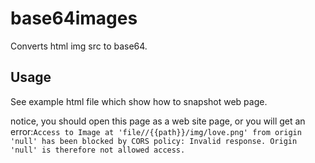 # base64images
Converts html img src to base64.

## Usage

See example html file which show how to snapshot web page.

notice, you should open this page as a web site page, or you will get an error:`Access to Image at 'file//{{path}}/img/love.png' from origin 'null' has been blocked by CORS policy: Invalid response. Origin 'null' is therefore not allowed access.`

